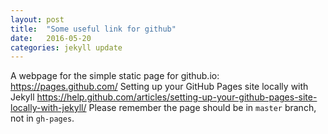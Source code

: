 ```yaml
---
layout: post
title:  "Some useful link for github"
date:   2016-05-20
categories: jekyll update
---
```


A webpage for the simple static page for github.io: https://pages.github.com/
Setting up your GitHub Pages site locally with Jekyll https://help.github.com/articles/setting-up-your-github-pages-site-locally-with-jekyll/
Please remember the page should be in `master` branch, not in `gh-pages`.


